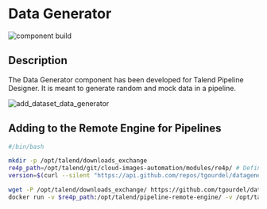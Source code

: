 # Data Generator
![component build](https://github.com/tgourdel/datagenerator-component/workflows/TCK%20component%20build/badge.svg)

## Description

The Data Generator component has been developed for Talend Pipeline Designer. It is meant to generate random and mock data in a pipeline.

![add_dataset_data_generator](https://user-images.githubusercontent.com/15718239/78035943-040e6000-736a-11ea-8bfe-286c27b5c20f.png)

## Adding to the Remote Engine for Pipelines

```bash
#/bin/bash

mkdir -p /opt/talend/downloads_exchange
re4p_path=/opt/talend/git/cloud-images-automation/modules/re4p/ # Define your RE4P home path
version=$(curl --silent "https://api.github.com/repos/tgourdel/datagenerator-component/releases/latest" | grep -Po '"tag_name": "\K.*?(?=")')

wget -P /opt/talend/downloads_exchange/ https://github.com/tgourdel/datagenerator-component/releases/download/$version/datagenerator-component-$version.car
docker run -v $re4p_path:/opt/talend/pipeline-remote-engine/ -v /opt/talend/downloads_exchange/:/opt/talend/downloads_exchange/ -v /var/run/docker.sock:/var/run/docker.sock tacokit/remote-engine-customizer:latest register-component-archive --remote-engine-dir=/opt/talend/pipeline-remote-engine/ --component-archive=/opt/talend/downloads_exchange/datagenerator-component-$version.car
```
